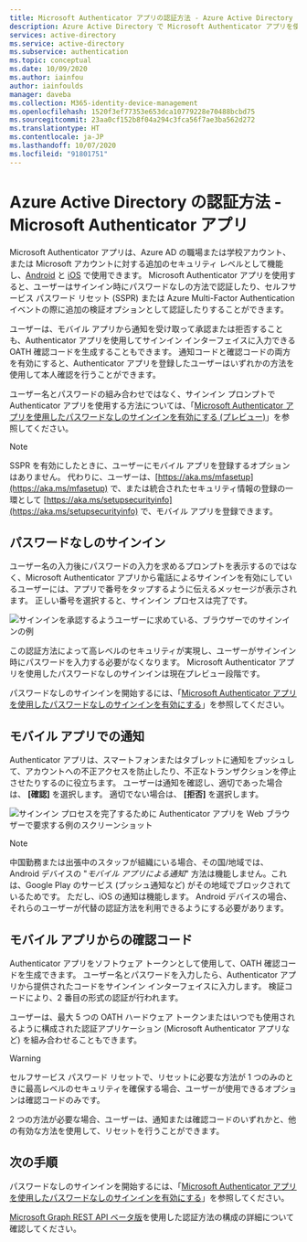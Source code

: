```yaml
---
title: Microsoft Authenticator アプリの認証方法 - Azure Active Directory
description: Azure Active Directory で Microsoft Authenticator アプリを使用して、サインイン イベントの改善と安全性の確保に役立てる方法について説明します
services: active-directory
ms.service: active-directory
ms.subservice: authentication
ms.topic: conceptual
ms.date: 10/09/2020
ms.author: iainfou
author: iainfoulds
manager: daveba
ms.collection: M365-identity-device-management
ms.openlocfilehash: 1520f3ef77353e653dca10779228e70488bcbd75
ms.sourcegitcommit: 23aa0cf152b8f04a294c3fca56f7ae3ba562d272
ms.translationtype: HT
ms.contentlocale: ja-JP
ms.lasthandoff: 10/07/2020
ms.locfileid: "91801751"
---
```

# <a name="authentication-methods-in-azure-active-directory---microsoft-authenticator-app"></a>Azure Active Directory の認証方法 - Microsoft Authenticator アプリ

Microsoft Authenticator アプリは、Azure AD の職場または学校アカウント、または Microsoft アカウントに対する追加のセキュリティ レベルとして機能し、[Android](https://go.microsoft.com/fwlink/?linkid=866594) と [iOS](https://go.microsoft.com/fwlink/?linkid=866594) で使用できます。 Microsoft Authenticator アプリを使用すると、ユーザーはサインイン時にパスワードなしの方法で認証したり、セルフサービス パスワード リセット (SSPR) または Azure Multi-Factor Authentication イベントの際に追加の検証オプションとして認証したりすることができます。

ユーザーは、モバイル アプリから通知を受け取って承認または拒否することも、Authenticator アプリを使用してサインイン インターフェイスに入力できる OATH 確認コードを生成することもできます。 通知コードと確認コードの両方を有効にすると、Authenticator アプリを登録したユーザーはいずれかの方法を使用して本人確認を行うことができます。

ユーザー名とパスワードの組み合わせではなく、サインイン プロンプトで Authenticator アプリを使用する方法については、「[Microsoft Authenticator アプリを使用したパスワードなしのサインインを有効にする (プレビュー)](howto-authentication-passwordless-phone.md)」を参照してください。

> [!NOTE]
> SSPR を有効にしたときに、ユーザーにモバイル アプリを登録するオプションはありません。 代わりに、ユーザーは、[https://aka.ms/mfasetup](https://aka.ms/mfasetup) で、または統合されたセキュリティ情報の登録の一環として [https://aka.ms/setupsecurityinfo](https://aka.ms/setupsecurityinfo) で、モバイル アプリを登録できます。

## <a name="passwordless-sign-in"></a>パスワードなしのサインイン

ユーザー名の入力後にパスワードの入力を求めるプロンプトを表示するのではなく、Microsoft Authenticator アプリから電話によるサインインを有効にしているユーザーには、アプリで番号をタップするように伝えるメッセージが表示されます。 正しい番号を選択すると、サインイン プロセスは完了です。

![サインインを承認するようユーザーに求めている、ブラウザーでのサインインの例](./media/howto-authentication-passwordless-phone/phone-sign-in-microsoft-authenticator-app.png)

この認証方法によって高レベルのセキュリティが実現し、ユーザーがサインイン時にパスワードを入力する必要がなくなります。 Microsoft Authenticator アプリを使用したパスワードなしのサインインは現在プレビュー段階です。

パスワードなしのサインインを開始するには、「[Microsoft Authenticator アプリを使用したパスワードなしのサインインを有効にする](howto-authentication-passwordless-phone.md)」を参照してください。

## <a name="notification-through-mobile-app"></a>モバイル アプリでの通知

Authenticator アプリは、スマートフォンまたはタブレットに通知をプッシュして、アカウントへの不正アクセスを防止したり、不正なトランザクションを停止させたりするのに役立ちます。 ユーザーは通知を確認し、適切であった場合は、 **[確認]** を選択します。 適切でない場合は、 **[拒否]** を選択します。

![サインイン プロセスを完了するために Authenticator アプリを Web ブラウザーで要求する例のスクリーンショット](media/tutorial-enable-azure-mfa/azure-multi-factor-authentication-browser-prompt.png)

> [!NOTE]
> 中国勤務または出張中のスタッフが組織にいる場合、その国/地域では、Android デバイスの "*モバイル アプリによる通知*" 方法は機能しません。これは、Google Play のサービス (プッシュ通知など) がその地域でブロックされているためです。 ただし、iOS の通知は機能します。 Android デバイスの場合、それらのユーザーが代替の認証方法を利用できるようにする必要があります。

## <a name="verification-code-from-mobile-app"></a>モバイル アプリからの確認コード

Authenticator アプリをソフトウェア トークンとして使用して、OATH 確認コードを生成できます。 ユーザー名とパスワードを入力したら、Authenticator アプリから提供されたコードをサインイン インターフェイスに入力します。 検証コードにより、2 番目の形式の認証が行われます。

ユーザーは、最大 5 つの OATH ハードウェア トークンまたはいつでも使用されるように構成された認証アプリケーション (Microsoft Authenticator アプリなど) を組み合わせることもできます。

> [!WARNING]
> セルフサービス パスワード リセットで、リセットに必要な方法が 1 つのみのときに最高レベルのセキュリティを確保する場合、ユーザーが使用できるオプションは確認コードのみです。
>
> 2 つの方法が必要な場合、ユーザーは、通知または確認コードのいずれかと、他の有効な方法を使用して、リセットを行うことができます。

## <a name="next-steps"></a>次の手順

パスワードなしのサインインを開始するには、「[Microsoft Authenticator アプリを使用したパスワードなしのサインインを有効にする](howto-authentication-passwordless-phone.md)」を参照してください。

[Microsoft Graph REST API ベータ版](/graph/api/resources/authenticationmethods-overview?view=graph-rest-beta)を使用した認証方法の構成の詳細について確認してください。
